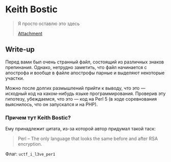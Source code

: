 # Keith Bostic

> Я просто оставлю это здесь
>
> [Attachment](https://github.com/upmlctf/2016/blob/master/forensics400/file)

## Write-up

Перед вами был очень странный файл, состоящий из различных знаков препинания. 
Однако, нетрудно заметить, что файл начинается с апострофа и вообще в файле
апострофы парные и выделяют некоторые участки.

Можно после долгих размышлений прийти к выводу, что это — исходный код на 
каком-нибудь языке программирования. Проверив эту гипотезу, убеждаемся, что
это — код на Perl 5 (в ходе соревнования выяснилось, что он запускался и на PHP).

### Причем тут Keith Bostic?

Ему принадлежит цитата, из-за которой автор придумал такой таск:

> Perl – The only language that looks the same before and after RSA encryption.

Флаг: `uctf_i_l3ve_per1`
